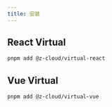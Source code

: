 ```yaml
---
title: 安装
---
```


## React Virtual

```bash
pnpm add @z-cloud/virtual-react
```

## Vue Virtual

```bash
pnpm add @z-cloud/virtual-vue
```
